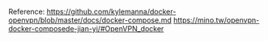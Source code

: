 Reference:
https://github.com/kylemanna/docker-openvpn/blob/master/docs/docker-compose.md
https://mino.tw/openvpn-docker-composede-jian-yi/#OpenVPN_docker